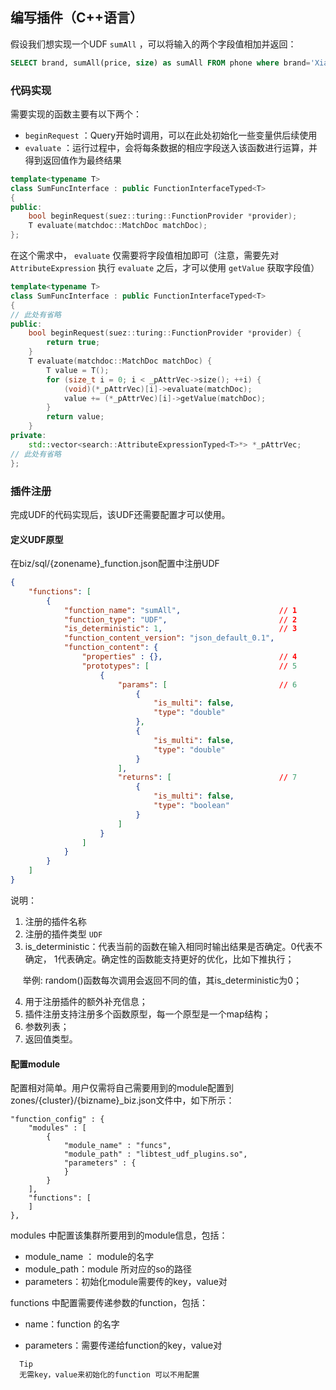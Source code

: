 ## 编写插件（C++语言）

假设我们想实现一个UDF `sumAll` ，可以将输入的两个字段值相加并返回：

```sql
SELECT brand, sumAll(price, size) as sumAll FROM phone where brand='Xiaomi' ORDER BY price LIMIT 100
```

<a name="Jh71R"></a>
### 代码实现

需要实现的函数主要有以下两个：

- `beginRequest` ：Query开始时调用，可以在此处初始化一些变量供后续使用
- `evaluate` ：运行过程中，会将每条数据的相应字段送入该函数进行运算，并得到返回值作为最终结果
```cpp
template<typename T>
class SumFuncInterface : public FunctionInterfaceTyped<T>
{
public:
    bool beginRequest(suez::turing::FunctionProvider *provider);
    T evaluate(matchdoc::MatchDoc matchDoc);
};
```


在这个需求中， `evaluate` 仅需要将字段值相加即可（注意，需要先对 `AttributeExpression` 执行 `evaluate` 之后，才可以使用 `getValue` 获取字段值）
```cpp
template<typename T>
class SumFuncInterface : public FunctionInterfaceTyped<T>
{
// 此处有省略
public:
    bool beginRequest(suez::turing::FunctionProvider *provider) {
        return true;
    }
    T evaluate(matchdoc::MatchDoc matchDoc) {
        T value = T();
        for (size_t i = 0; i < _pAttrVec->size(); ++i) {
            (void)(*_pAttrVec)[i]->evaluate(matchDoc);
            value += (*_pAttrVec)[i]->getValue(matchDoc);
        }
        return value;
    }
private:
    std::vector<search::AttributeExpressionTyped<T>*> *_pAttrVec;
// 此处有省略
};
```

### 插件注册

完成UDF的代码实现后，该UDF还需要配置才可以使用。

<a name="vtDlc"></a>
#### 定义UDF原型

在biz/sql/{zonename}_function.json配置中注册UDF
```json
{
    "functions": [
        {
            "function_name": "sumAll",                      // 1
            "function_type": "UDF",                         // 2
            "is_deterministic": 1,                          // 3
            "function_content_version": "json_default_0.1", 
            "function_content": {
                "properties" : {},                          // 4
                "prototypes": [                             // 5
                    {
                        "params": [                         // 6
                            {
                                "is_multi": false,
                                "type": "double"
                            },
                            {
                                "is_multi": false,
                                "type": "double"
                            }
                        ],
                        "returns": [                        // 7
                            {
                                "is_multi": false,
                                "type": "boolean"
                            }
                        ]
                    }
                ]
            }
        }
    ]
}
```

说明：

1. 注册的插件名称
2. 注册的插件类型 `UDF`
3. is_deterministic：代表当前的函数在输入相同时输出结果是否确定。0代表不确定， 1代表确定。确定性的函数能支持更好的优化，比如下推执行；

     举例: random()函数每次调用会返回不同的值，其is_deterministic为0；

4. 用于注册插件的额外补充信息；
5. 插件注册支持注册多个函数原型，每一个原型是一个map结构；
6. 参数列表；
7. 返回值类型。

<a name="vtDlc"></a>
#### 配置module

配置相对简单。用户仅需将自己需要用到的module配置到zones/{cluster}/{bizname}_biz.json文件中，如下所示：

```
"function_config" : {
    "modules" : [
        {
            "module_name" : "funcs",
            "module_path" : "libtest_udf_plugins.so",
            "parameters" : {
            }
        }
    ],
    "functions": [
    ]
},
```

modules 中配置该集群所要用到的module信息，包括：

- module_name ： module的名字
- module_path：module 所对应的so的路径
- parameters：初始化module需要传的key，value对

functions 中配置需要传递参数的function，包括：

- name：function 的名字

- parameters：需要传递给function的key，value对
```
  Tip
  无需key，value来初始化的function 可以不用配置
```


